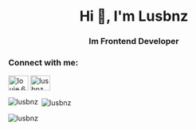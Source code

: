 <h1 align="center">Hi 👋, I'm Lusbnz</h1>
<h3 align="center">Im Frontend Developer</h3>

<h3 align="left">Connect with me:</h3>
<p align="left">
<a href="https://fb.com/louie.666" target="blank"><img align="center" src="https://raw.githubusercontent.com/rahuldkjain/github-profile-readme-generator/master/src/images/icons/Social/facebook.svg" alt="louie.666" height="30" width="40" /></a>
<a href="https://www.threads.net/@lusbnz_" target="blank"><img align="center" alt="lusbnz_" height="30" width="40" /></a>  
</p>

<p><img align="left" src="https://github-readme-stats.vercel.app/api/top-langs?username=lusbnz&show_icons=true&locale=en&layout=compact" alt="lusbnz" /></p>

<p>&nbsp;<img align="center" src="https://github-readme-stats.vercel.app/api?username=lusbnz&show_icons=true&locale=en" alt="lusbnz" /></p>

<p><img align="center" src="https://github-readme-streak-stats.herokuapp.com/?user=lusbnz&" alt="lusbnz" /></p>
